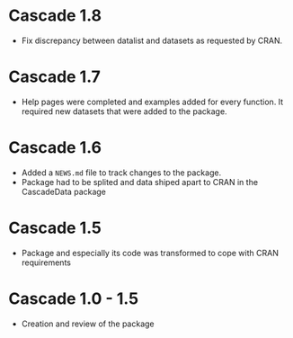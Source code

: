 # Cascade 1.8

* Fix discrepancy between datalist and datasets as requested by CRAN.

# Cascade 1.7

* Help pages were completed and examples added for every function. It required new datasets that were added to the package.

# Cascade 1.6

* Added a `NEWS.md` file to track changes to the package.
* Package had to be splited and data shiped apart to CRAN in the CascadeData package

# Cascade 1.5
* Package and especially its code was transformed to cope with CRAN requirements

# Cascade 1.0 - 1.5
* Creation and review of the package 
